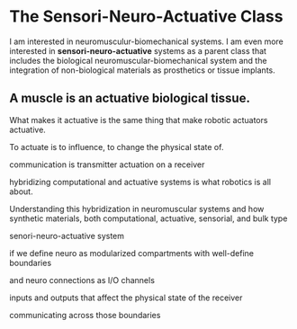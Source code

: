# The Sensori-Neuro-Actuative Class

I am interested in neuromusculur-biomechanical systems.
I am even more interested in **sensori-neuro-actuative** systems as a parent class
that includes the biological neuromuscular-biomechanical system and the integration
of non-biological materials as prosthetics or tissue implants.

## A muscle is an actuative biological tissue.

What makes it actuative is the same thing that make robotic actuators actuative.

To actuate is to influence, to change the physical state of. 

communication is transmitter actuation on a receiver

hybridizing computational and actuative systems is what robotics is all about.

Understanding this hybridization in neuromuscular systems and
how synthetic materials, both computational, actuative, sensorial,
and bulk type 

senori-neuro-actuative system

if we define neuro as modularized compartments with well-define boundaries

and neuro connections as I/O channels 

inputs and outputs that affect the physical state of the receiver

communicating across those boundaries





